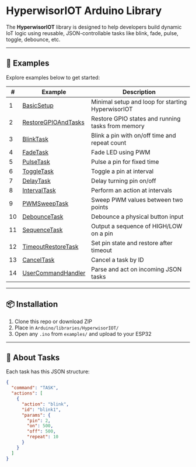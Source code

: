# HyperwisorIOT Arduino Library

The **HyperwisorIOT** library is designed to help developers build dynamic IoT logic using reusable, JSON-controllable tasks like blink, fade, pulse, toggle, debounce, etc.

---

## 📁 Examples

Explore examples below to get started:

| #  | Example                | Description                                                |
|----|------------------------|------------------------------------------------------------|
| 1  | [BasicSetup](examples/01_BasicSetup)             | Minimal setup and loop for starting HyperwisorIOT         |
| 2  | [RestoreGPIOAndTasks](examples/02_RestoreGPIOAndTasks) | Restore GPIO states and running tasks from memory         |
| 3  | [BlinkTask](examples/03_BlinkTask)               | Blink a pin with on/off time and repeat count             |
| 4  | [FadeTask](examples/04_FadeTask)                 | Fade LED using PWM                                        |
| 5  | [PulseTask](examples/05_PulseTask)               | Pulse a pin for fixed time                                |
| 6  | [ToggleTask](examples/06_ToggleTask)             | Toggle a pin at interval                                  |
| 7  | [DelayTask](examples/07_DelayTask)               | Delay turning pin on/off                                  |
| 8  | [IntervalTask](examples/08_IntervalTask)         | Perform an action at intervals                            |
| 9  | [PWMSweepTask](examples/09_PWMSweepTask)         | Sweep PWM values between two points                       |
| 10 | [DebounceTask](examples/10_DebounceTask)         | Debounce a physical button input                          |
| 11 | [SequenceTask](examples/11_SequenceTask)         | Output a sequence of HIGH/LOW on a pin                    |
| 12 | [TimeoutRestoreTask](examples/12_TimeoutRestoreTask) | Set pin state and restore after timeout                   |
| 13 | [CancelTask](examples/13_CancelTask)             | Cancel a task by ID                                       |
| 14 | [UserCommandHandler](examples/14_UserCommandHandler) | Parse and act on incoming JSON tasks                      |

---

## 📦 Installation

1. Clone this repo or download ZIP
2. Place in `Arduino/libraries/HyperwisorIOT/`
3. Open any `.ino` from `examples/` and upload to your ESP32

---

## 🧠 About Tasks

Each task has this JSON structure:
```json
{
  "command": "TASK",
  "actions": [
    {
      "action": "blink",
      "id": "blink1",
      "params": {
        "pin": 2,
        "on": 500,
        "off": 500,
        "repeat": 10
      }
    }
  ]
}
